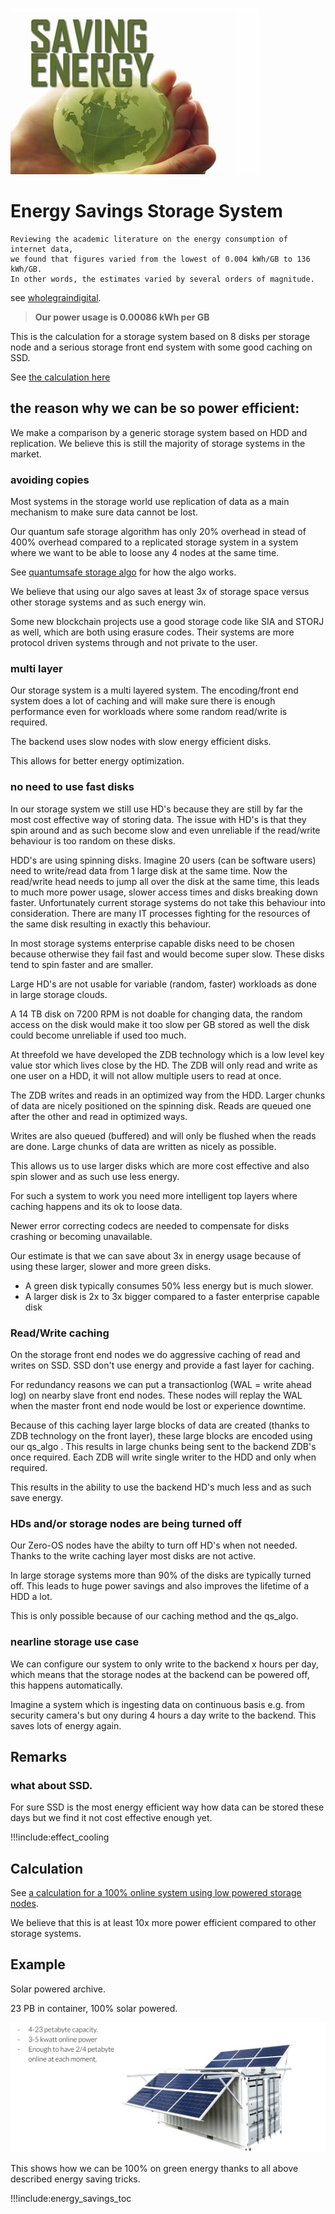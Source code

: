 ![](img/energy_savings1.png)

# Energy Savings Storage System

```
Reviewing the academic literature on the energy consumption of internet data,
we found that figures varied from the lowest of 0.004 kWh/GB to 136 kWh/GB.
In other words, the estimates varied by several orders of magnitude.
```
see [wholegraindigital](https://www.wholegraindigital.com/blog/website-energy-consumption/#:~:text=Reviewing%20the%20academic%20literature%20on,by%20several%20orders%20of%20magnitude).

> **Our power usage is 0.00086 kWh per GB**

This is the calculation for a storage system based on 8 disks per storage node and a serious storage front end system with some good caching on SSD.

See [the calculation here](energy_savings_storage_calc)

## the reason why we can be so power efficient:

We make a comparison by a generic storage system based on HDD and replication.
We believe this is still the majority of storage systems in the market.

### avoiding copies

Most systems in the storage world use replication of data as a main mechanism to make sure data cannot be lost. 

Our quantum safe storage algorithm has only 20% overhead in stead of 400% overhead compared to a replicated storage system in a system where we want to be able to loose any 4 nodes at the same time.

See [quantumsafe storage algo](quantumsafestorage:quantumsafe_storage_algo) for how the algo works.

We believe that using our algo saves at least 3x of storage space versus other storage systems and as such energy win.

Some new blockchain projects use a good storage code like SIA and STORJ as well, which are both using erasure codes. Their systems are more protocol driven systems through and not private to the user.

### multi layer

Our storage system is a multi layered system.
The encoding/front end system does a lot of caching and will make sure there is enough performance even for workloads where some random read/write is required.

The backend uses slow nodes with slow energy efficient disks.

This allows for better energy optimization.

### no need to use fast disks

In our storage system we still use HD's because they are still by far the most cost effective way of storing data.
The issue with HD's is that they spin around and as such become slow and even unreliable if the read/write behaviour is too random on these disks.

HDD's are using spinning disks. Imagine 20 users (can be software users) need to write/read data from 1 large disk at the same time. Now the read/write head needs to jump all over the disk at the same time, this leads to much more power usage, slower access times and disks breaking down faster. Unfortunately current storage systems do not take this behaviour into consideration. There are many IT processes fighting for the resources of the same disk resulting in exactly this behaviour.

In most storage systems enterprise capable disks need to be chosen because otherwise they fail fast and would become super slow. These disks tend to spin faster and are smaller.

Large HD's are not usable for variable (random, faster) workloads as done in large storage clouds.

A 14 TB disk on 7200 RPM is not doable for changing data, the random access on the disk would make it too slow per GB stored as well the disk could become unreliable if used too much.

At threefold we have developed the ZDB technology which is a low level key value stor which lives close by the HD.
The ZDB will only read and write as one user on a HDD, it will not allow multiple users to read at once.

The ZDB writes and reads in an optimized way from the HDD. Larger chunks of data are nicely positioned on the spinning disk. Reads are queued one after the other and read in optimized ways. 

Writes are also queued (buffered) and will only be flushed when the reads are done. Large chunks of data are written as nicely as possible.

This allows us to use larger disks which are more cost effective and also spin slower and as such use less energy.

For such a system to work you need more intelligent top layers where caching happens and its ok to loose data.

Newer error correcting codecs are needed to compensate for disks crashing or becoming unavailable.

Our estimate is that we can save about 3x in energy usage because of using these larger, slower and more green disks.

- A green disk typically consumes 50% less energy but is much slower.
- A larger disk is 2x to 3x bigger compared to a faster enterprise capable disk


### Read/Write caching

On the storage front end nodes we do aggressive caching of read and writes on SSD.
SSD don't use energy and provide a fast layer for caching.

For redundancy reasons we can put a transactionlog (WAL = write ahead log) on nearby slave front end nodes. These nodes will replay the WAL when the master front end node would be lost or experience downtime.

Because of this caching layer large blocks of data are created (thanks to ZDB technology on the front layer), these large blocks are encoded using our qs_algo . This results in large chunks being sent to the backend ZDB's once required. Each ZDB will write single writer to the HDD and only when required.

This results in the ability to use the backend HD's much less and as such save energy.

### HDs and/or storage nodes are being turned off

Our Zero-OS nodes have the abilty to turn off HD's when not needed.
Thanks to the write caching layer most disks are not active.

In large storage systems more than 90% of the disks are typically turned off. 
This leads to huge power savings and also improves the lifetime of a HDD a lot. 

This is only possible because of our caching method and the qs_algo.

### nearline storage use case

We can configure our system to only write to the backend x hours per day, which means that the storage nodes at the backend can be powered off, this happens automatically.

Imagine a system which is ingesting data on continuous basis e.g. from security camera's but ony during 4 hours a day write to the backend. This saves lots of energy again.


## Remarks

### what about SSD.

For sure SSD is the most energy efficient way how data can be stored these days but we find it not cost effective enough yet.

!!!include:effect_cooling



## Calculation

See [a calculation for a 100% online system using low powered storage nodes](energy_savings_storage_calc).

We believe that this is at least 10x more power efficient compared to other storage systems.

## Example

Solar powered archive.

23 PB in container, 100% solar powered.

![](img/solar_storage_container.png)

This shows how we can be 100% on green energy thanks to all above described energy saving tricks.

!!!include:energy_savings_toc